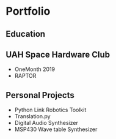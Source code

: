 # Portfolio

## Education

## UAH Space Hardware Club
* OneMonth 2019
* RAPTOR

## Personal Projects
* Python Link Robotics Toolkit
* Translation.py
* Digital Audio Synthesizer
* MSP430 Wave table Synthesizer